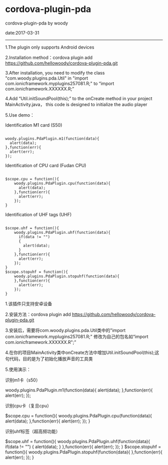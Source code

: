 # cordova-plugin-pda
cordova-plugin-pda by woody 

date:2017-03-31

*******************************

1.The plugin only supports Android devices

2.Installation method：cordova plugin add https://github.com/hellowoody/cordova-plugin-pda.git

3.After installation, you need to modify the class "com.woody.plugins.pda.Util" in "import com.ionicframework.myplugins257081.R;" to “import com.ionicframework.XXXXXX.R;”

4.Add “Util.initSoundPool(this);” to the onCreate method in your project MainActivity.java， this code is designed to initialize the audio player

5.Use demo：

Identification M1 card (S50)

<pre><code>
woody.plugins.PdaPlugin.m1(function(data){
  alert(data);
},function(err){
  alert(err);
});
</code></pre>

Identification of CPU card (Fudan CPU)

<pre><code>
$scope.cpu = function(){
    woody.plugins.PdaPlugin.cpu(function(data){
      alert(data);
    },function(err){
      alert(err);
    });
}
</code></pre>

Identification of UHF tags (UHF)

<pre><code>
$scope.uhf = function(){
    woody.plugins.PdaPlugin.uhf(function(data){
      if(data != "")
      {
        alert(data);
      }
    },function(err){
      alert(err);
    });
}
$scope.stopuhf = function(){
    woody.plugins.PdaPlugin.stopuhf(function(data){
    },function(err){
      alert(err);
    });
}
</code></pre>

1.该插件只支持安卓设备

2.安装方法：cordova plugin add https://github.com/hellowoody/cordova-plugin-pda.git

3.安装后，需要将com.woody.plugins.pda.Util类中的"import com.ionicframework.myplugins257081.R;" 修改为自己的包名如“import com.ionicframework.XXXXXX.R";”

4.在你的项目MainActivity类中onCreate方法中增加Util.initSoundPool(this);这句代码，目的是为了初始化播放声音的工具类

5.使用演示：

识别m1卡（s50）

woody.plugins.PdaPlugin.m1(function(data){
  alert(data);
},function(err){
  alert(err);
});

识别cpu卡（复旦cpu）

$scope.cpu = function(){
    woody.plugins.PdaPlugin.cpu(function(data){
      alert(data);
    },function(err){
      alert(err);
    });
}

识别uhf标签（超高频功能）

$scope.uhf = function(){
    woody.plugins.PdaPlugin.uhf(function(data){
      if(data != "")
      {
        alert(data);
      }
    },function(err){
      alert(err);
    });
}
$scope.stopuhf = function(){
    woody.plugins.PdaPlugin.stopuhf(function(data){
    },function(err){
      alert(err);
    });
}
